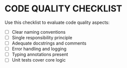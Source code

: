 # CODE QUALITY CHECKLIST

Use this checklist to evaluate code quality aspects:

- [ ] Clear naming conventions
- [ ] Single responsibility principle
- [ ] Adequate docstrings and comments
- [ ] Error handling and logging
- [ ] Typing annotations present
- [ ] Unit tests cover core logic 